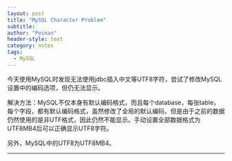 ```yaml
---
layout: post
title: "MySQL Character Problem"
subtitle:
author: "Peinan"
header-style: text
category: notes
tags:
  - MySQL
---
```


今天使用MySQL时发现无法使用jdbc插入中文等UTF8字符，尝试了修改MySQL设置中的编码选项，但仍无法显示。

解决方法：MySQL不仅本身有默认编码格式，而且每个database，每张table，每个字段，都有默认编码格式，虽然修改了全局的默认编码，但是由于之前的数据仍然使用的是非UTF格式，因此仍然不能显示。手动设置全部数据格式为UTF8MB4后可以正确显示UTF8字符。

另外，MySQL中的UTF8为UTF8MB4。

---
